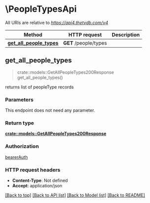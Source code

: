 # \PeopleTypesApi

All URIs are relative to *https://api4.thetvdb.com/v4*

Method | HTTP request | Description
------------- | ------------- | -------------
[**get_all_people_types**](PeopleTypesApi.md#get_all_people_types) | **GET** /people/types | 



## get_all_people_types

> crate::models::GetAllPeopleTypes200Response get_all_people_types()


returns list of peopleType records

### Parameters

This endpoint does not need any parameter.

### Return type

[**crate::models::GetAllPeopleTypes200Response**](getAllPeopleTypes_200_response.md)

### Authorization

[bearerAuth](../README.md#bearerAuth)

### HTTP request headers

- **Content-Type**: Not defined
- **Accept**: application/json

[[Back to top]](#) [[Back to API list]](../README.md#documentation-for-api-endpoints) [[Back to Model list]](../README.md#documentation-for-models) [[Back to README]](../README.md)

